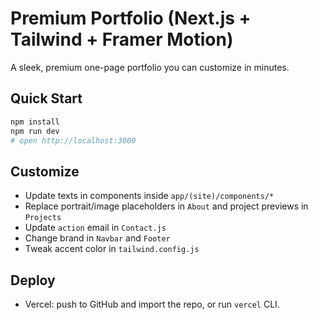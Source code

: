 # Premium Portfolio (Next.js + Tailwind + Framer Motion)

A sleek, premium one-page portfolio you can customize in minutes.

## Quick Start

```bash
npm install
npm run dev
# open http://localhost:3000
```

## Customize

- Update texts in components inside `app/(site)/components/*`
- Replace portrait/image placeholders in `About` and project previews in `Projects`
- Update `action` email in `Contact.js`
- Change brand in `Navbar` and `Footer`
- Tweak accent color in `tailwind.config.js`

## Deploy
- Vercel: push to GitHub and import the repo, or run `vercel` CLI.

